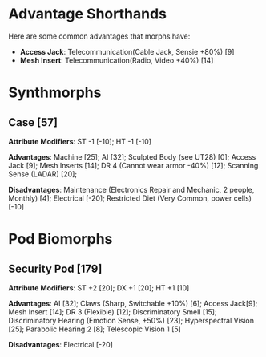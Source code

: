 # Advantage Shorthands

Here are some common advantages that morphs have:

* __Access Jack__: Telecommunication(Cable Jack, Sensie +80%) [9]
* __Mesh Insert__: Telecommunication(Radio, Video +40%) [14]

# Synthmorphs

## Case [57]

__Attribute Modifiers__: ST -1 [-10]; HT -1 [-10]

__Advantages__: Machine [25]; AI [32]; Sculpted Body (see UT28) [0];
Access Jack [9]; Mesh Inserts [14]; DR 4 (Cannot wear armor -40%)
[12]; Scanning Sense (LADAR) [20];

__Disadvantages__: Maintenance (Electronics Repair and Mechanic, 2
people, Monthly) [4]; Electrical [-20]; Restricted Diet (Very Common,
power cells) [-10]

# Pod Biomorphs

## Security Pod [179]

__Attribute Modifiers__: ST +2 [20]; DX +1 [20]; HT +1 [10]

__Advantages__: AI [32]; Claws (Sharp, Switchable +10%) [6]; Access
Jack[9]; Mesh Insert [14]; DR 3 (Flexible) [12]; Discriminatory Smell
[15]; Discriminatory Hearing (Emotion Sense, +50%) [23]; Hyperspectral
Vision [25]; Parabolic Hearing 2 [8]; Telescopic Vision 1 [5]

__Disadvantages__: Electrical [-20]
